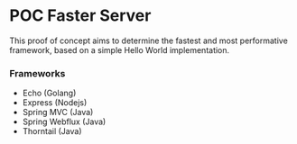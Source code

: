 # POC Faster Server
This proof of concept aims to determine the fastest and most performative framework, based on a simple Hello World implementation.

### Frameworks
- Echo (Golang)
- Express (Nodejs)
- Spring MVC (Java)
- Spring Webflux (Java)
- Thorntail (Java)